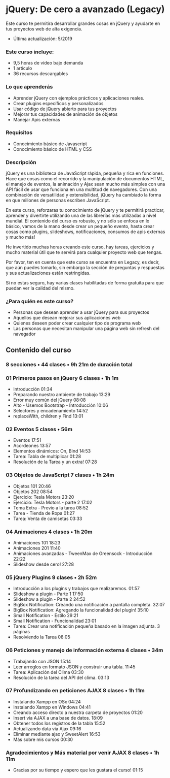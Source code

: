 # jQuery: De cero a avanzado (Legacy)

Este curso te permitira desarrollar grandes cosas en jQuery y ayudarte en tus proyectos web de alta exigencia.

* Última actualización: 5/2019

### Este curso incluye:

* 9,5 horas de vídeo bajo demanda
* 1 artículo
* 36 recursos descargables

### Lo que aprenderás

* Aprender jQuery con ejemplos prácticos y aplicaciones reales.
* Crear plugins específicos y personalizados
* Usar código de jQuery abierto para tus proyectos
* Mejorar tus capacidades de animación de objetos
* Manejar Apis externas

### Requisitos

* Conocimiento básico de Javascript
* Conocimiento básico de HTML y CSS

### Descripción

jQuery es una biblioteca de JavaScript rápida, pequeña y rica en funciones. Hace que cosas como el recorrido y la manipulación de documentos HTML, el manejo de eventos, la animación y Ajax sean mucho más simples con una API fácil de usar que funciona en una multitud de navegadores. Con una combinación de versatilidad y extensibilidad, jQuery ha cambiado la forma en que millones de personas escriben JavaScript.

En este curso, reforzaras tu conocimiento de jQuery y te permitirá practicar, aprender y divertirte utilizando una de las librerías más utilizadas a nivel mundial. El contenido del curso es robusto, y no sólo se enfoca en lo básico, vamos de la mano desde crear un pequeño evento, hasta crear cosas como plugins, slideshows, notificaciones, consumos de apis externas y mucho más!

He invertido muchas horas creando este curso, hay tareas, ejercicios y mucho material útil que te servirá para cualquier proyecto web que tengas.

Por favor, ten en cuenta que este curso se encuentra en Legacy, es decir, que aún puedes tomarlo, sin embargo la sección de preguntas y respuestas y sus actualizaciones están restringidas.

Si no estas seguro, hay varias clases habilitadas de forma gratuita para que puedan ver la calidad del mismo.

### ¿Para quién es este curso?

* Personas que desean aprender a usar jQuery para sus proyectos
* Aquellos que desean mejorar sus aplicaciones web
* Quienes deseen poder crear cualquier tipo de programa web
* Las personas que necesitan manipular una página web sin refresh del navegador

## Contenido del curso

### 8 secciones • 44 clases • 9h 21m de duración total

### 01 Primeros pasos en jQuery 6 clases • 1h 1m

* Introducción 01:34
* Preparando nuestro ambiente de trabajo 13:29
* Error muy común del jQuery 08:08
* Alto - Usemos Bootstrap - Introducción 10:06
* Selectores y encadenamiento 14:52
* replaceWith, children y Find 13:01

### 02 Eventos 5 clases • 56m

* Eventos 17:51
* Acordeones 13:57
* Elementos dinámicos: On, Bind 14:53
* Tarea: Tabla de multiplicar 01:28
* Resolución de la Tarea y un extra! 07:28

### 03 Objetos de JavaScript 7 clases • 1h 24m

* Objetos 101 20:46
* Objetos 202 08:54
* Ejercicio: Tesla Motors 23:20
* Ejercicio: Tesla Motors - parte 2 17:02
* Tema Extra - Previo a la tarea 08:52
* Tarea - Tienda de Ropa 01:27
* Tarea: Venta de camisetas 03:33

### 04 Animaciones 4 clases • 1h 20m

* Animaciones 101 18:23
* Animaciones 201 11:40
* Animaciones avanzadas - TweenMax de Greensock - Introducción 22:22
* Slideshow desde cero! 27:28

### 05 jQuery Plugins 9 clases • 2h 52m

* Introducción a los plugins y trabajos que realizaremos. 01:57
* Slideshow a plugin - Parte 1 17:50
* Slideshow a plugin - Parte 2 24:52
* BigBox Notification: Creando una notificación a pantalla completa. 32:07
* BigBox Notification: Agregando la funcionalidad del plugin! 35:10
* Small Notification - Estilo 29:21
* Small Notification - Funcionalidad 23:01
* Tarea: Crear una notificación pequeña basado en la imagen adjunta. 3 páginas
* Resolviendo la Tarea 08:05

### 06 Peticiones y manejo de información externa 4 clases • 34m

* Trabajando con JSON 15:14
* Leer arreglos en formato JSON y construir una tabla. 11:45
* Tarea: Aplicación del Clima 03:30
* Resolución de la tarea del API del clima. 03:13

### 07 Profundizando en peticiones AJAX 8 clases • 1h 11m

* Instalando Xampp en OSx 04:24
* Instalando Xampp en Windows 04:41
* Creando acceso directo a nuestra carpeta de proyectos 01:20
* Insert via AJAX a una base de datos. 18:09
* Obtener todos los registros de la tabla 15:52
* Actualizando data via Ajax 09:16
* Eliminar mediante ajax y SweetAlert 16:53
* Más sobre mis cursos 00:30

### Agradecimientos y Más material por venir AJAX 8 clases • 1h 11m

* Gracias por su tiempo y espero que les gustara el curso! 01:15

